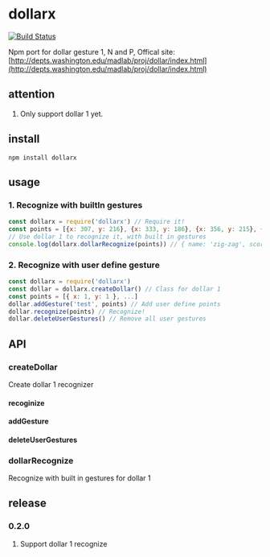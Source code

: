 # dollarx

[![Build Status](https://travis-ci.org/taoabc/dollarx.svg?branch=production)](https://travis-ci.org/taoabc/dollarx)

Npm port for dollar gesture 1, N and P, Offical site: [http://depts.washington.edu/madlab/proj/dollar/index.html](http://depts.washington.edu/madlab/proj/dollar/index.html)

## attention
1. Only support dollar 1 yet.

## install

`npm install dollarx`

## usage

### 1. Recognize with builtIn gestures

```javascript
const dollarx = require('dollarx') // Require it!
const points = [{x: 307, y: 216}, {x: 333, y: 186}, {x: 356, y: 215}, {x: 375, y: 186}, {x: 399, y: 216}, {x: 418, y: 186}] // Get points
// Use dollar 1 to recognize it, with built in gestures
console.log(dollarx.dollarRecognize(points)) // { name: 'zig-zag', score: 0.9988244237768706 }
```

### 2. Recognize with user define gesture

```javascript
const dollarx = require('dollarx')
const dollar = dollarx.createDollar() // Class for dollar 1
const points = [{ x: 1, y: 1 }, ...]
dollar.addGesture('test', points) // Add user define points
dollar.recognize(points) // Recognize!
dollar.deleteUserGestures() // Remove all user gestures
```

## API

### createDollar

Create dollar 1 recognizer

#### recoginize

#### addGesture

#### deleteUserGestures

### dollarRecognize

Recognize with built in gestures for dollar 1

## release

### 0.2.0

1. Support dollar 1 recognize
